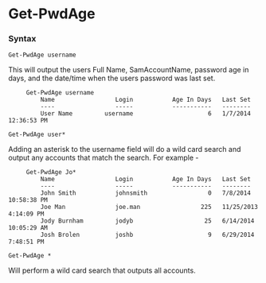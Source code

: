 Get-PwdAge
==========

### Syntax

```Get-PwdAge username```

This will output the users Full Name, SamAccountName, password age in days, and the date/time when the users password was last set.

         Get-PwdAge username
             Name                 Login           Age In Days   Last Set                 
             ----                 -----           -----------   --------                 
             User Name         username                     6   1/7/2014 12:36:53 PM
            


```Get-PwdAge user*```

Adding an asterisk to the username field will do a wild card search and output any accounts that match the search. For example -

         Get-PwdAge Jo*
             Name                 Login           Age In Days   Last Set                 
             ----                 -----           -----------   --------                 
             John Smith           johnsmith                 0   7/8/2014 10:58:38 PM
             Joe Man              joe.man                 225   11/25/2013 4:14:09 PM
             Jody Burnham         jodyb                    25   6/14/2014 10:05:29 AM
             Josh Brolen          joshb                     9   6/29/2014 7:48:51 PM

```Get-PwdAge *```

Will perform a wild card search that outputs all accounts.
